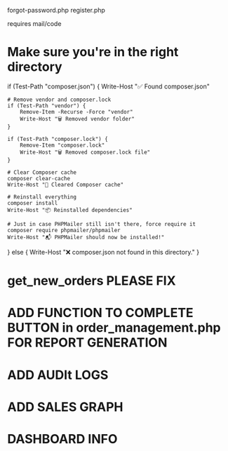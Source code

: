 forgot-password.php
register.php 

requires mail/code

# Make sure you're in the right directory
if (Test-Path "composer.json") {
    Write-Host "✅ Found composer.json"

    # Remove vendor and composer.lock
    if (Test-Path "vendor") {
        Remove-Item -Recurse -Force "vendor"
        Write-Host "🗑️ Removed vendor folder"
    }

    if (Test-Path "composer.lock") {
        Remove-Item "composer.lock"
        Write-Host "🗑️ Removed composer.lock file"
    }

    # Clear Composer cache
    composer clear-cache
    Write-Host "🧹 Cleared Composer cache"

    # Reinstall everything
    composer install
    Write-Host "📦 Reinstalled dependencies"

    # Just in case PHPMailer still isn't there, force require it
    composer require phpmailer/phpmailer
    Write-Host "📬 PHPMailer should now be installed!"
} else {
    Write-Host "❌ composer.json not found in this directory."
}

# get_new_orders PLEASE FIX
# ADD FUNCTION TO COMPLETE BUTTON in order_management.php FOR REPORT GENERATION
# ADD AUDIt LOGS
# ADD SALES GRAPH
# DASHBOARD INFO